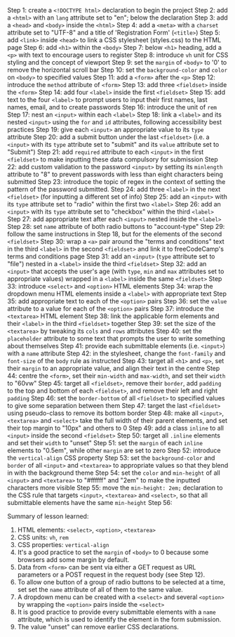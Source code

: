 Step 1: create a `<!DOCTYPE html>` declaration to begin the project
Step 2: add a `<html>` with an `lang` attribute set to "en"; below the
        declaration
Step 3: add a `<head>` and `<body>` inside the `<html>`
Step 4: add a `<meta>` with a `charset` attribute set to "UTF-8" and a title of
        'Registration Form' (`<title>`)
Step 5: add `<link>` inside `<head>` to link a CSS stylesheet (styles.css) to
        the HTML page
Step 6: add `<h1>` within the `<body>`
Step 7: below `<h1>` heading, add a `<p>` with text to encourage users to
        register
Step 8: introduce `vh` unit for CSS styling and the concept of viewport
Step 9: set the `margin` of `<body>` to '0' to remove the horizontal scroll bar
Step 10: set the `background-color` and `color` on `<body>` to specified values
Step 11: add a `<form>` after the `<p>`
Step 12: introduce the `method` attribute of `<form>`
Step 13: add three `<fieldset>` inside the `<form>`
Step 14: add four `<label>` inside the first `<fieldset>`
Step 15: add text to the four `<label>` to prompt users to input their first
         names, last names, email, and to create passwords
Step 16: introduce the unit of `rem`
Step 17: nest an `<input>` within each `<label>`
Step 18: link a `<label>` and its nested `<input>` using the `for` and `id`
         attributes, following accessibility best practices
Step 19: give each `<input>` an appropriate value to its `type` attribute
Step 20: add a submit button under the last `<fieldset>` (i.e. a `<input>`
         with its `type` attribute set to "submit" and its `value` attribute
         set to "Submit")
Step 21: add `required` attribute to each `<input>` in the first `<fieldset>`
         to make inputting these data compulsory for submission
Step 22: add custom validation to the password `<input>` by setting its
         `minlength` attribute to "8" to prevent passwords with less than eight
         characters being submitted
Step 23: introduce the topic of regex in the context of setting the pattern of
         the password submitted.
Step 24: add three `<label>` in the next `<fieldset>` (for inputting a different
         set of info)
Step 25: add an `<input>` with its `type` attribute set to "radio" within the
         first two `<label>`
Step 26: add an `<input>` with its `type` attribute set to "checkbox" within the
         third `<label>`
Step 27: add appropriate text after each `<input>` nested inside the `<label>`
Step 28: set `name` attribute of both radio buttons to "account-type"
Step 29: follow the same instructions in Step 18, but for the elements of the
         second `<fieldset>`
Step 30: wrap a `<a>` pair around the "terms and conditions" text in the third
         `<label>` in the second `<fieldset>` and link it to freeCodeCamp's
         terms and conditions page
Step 31: add an `<input>` (`type` attribute set to "file") nested in a `<label>`
         inside the third `<fieldset>`
Step 32: add an `<input>` that accepts the user's age (with `type`, `min` and
         `max` attributes set to appropriate values) wrapped in a `<label>`
         inside the same `<fieldset>`
Step 33: introduce `<select>` and `<option>` HTML elements
Step 34: wrap the dropdown menu HTML elements inside a `<label>` with
         appropriate text
Step 35: add appropriate text to each of the `<option>` pairs
Step 36: set the `value` attribute to a value for each of the `<option>` pairs
Step 37: introduce the `<textarea>` HTML element
Step 38: link the applicable form elements and their `<label>` in the third
         `<fieldset>` together
Step 39: set the size of the `<textarea>` by tweaking its `cols` and `rows`
         attributes
Step 40: set the `placeholder` attribute to some text that prompts the user to
         write something about themselves
Step 41: provide each submittable elements (i.e. `<input>`) with a `name`
         attribute
Step 42: in the stylesheet, change the `font-family` and `font-size` of the
         `body` rule as instructed
Step 43: target all `<h1>` and `<p>`, set their `margin` to an appropriate
         value, and align their text in the centre
Step 44: centre the `<form>`, set their `min-width` and `max-width`, and set
         their `width` to "60vw"
Step 45: target all `<fieldset>`, remove their `border`, add `padding` to the
         top and bottom of each `<fieldset>`, and remove their left and right
         `padding`
Step 46: set the `border-bottom` of all `<fieldset>` to specified values to give
         some separation between them
Step 47: target the last `<fieldset>` using pseudo-class to remove its bottom
         border
Step 48: make all `<input>`, `<textarea>` and `<select>` take the full width of
         their parent elements, and set their top margin to "10px" and others
         to 0
Step 49: add a class `inline` to all `<input>` inside the second `<fieldset>`
Step 50: target all `.inline` elements and set their `width` to "unset"
Step 51: set the `margin` of each `inline` elements to "0.5em", while other
         `margin` are set to zero
Step 52: introduce the `vertical-align` CSS property
Step 53: set the `background-color` and `border` of all `<input>` and
         `<textarea>` to appropriate values so that they blend in with the
         background theme
Step 54: set the `color` and `min-height` of all `<input>` and `<textarea>` to
         "#ffffff" and "2em" to make the inputted characters more visible
Step 55: move the `min-height: 2em;` declaration to the CSS rule that targets
         `<input>`, `<textarea>` and `<select>`, so that all submittable
         elements have the same `min-height`
Step 56:

Summary of lesson learned:
1. HTML elements: `<select>`, `<option>`, `<textarea>`
2. CSS units: `vh`, `rem`
3. CSS properties: `vertical-align`
4. It's a good practice to set the `margin` of `<body>` to 0 because some
   browsers add some margin by default.
5. Data from `<form>` can be sent via either a GET request as URL parameters
   or a POST request in the request body (see Step 12).
6. To allow one button of a group of radio buttons to be selected at a time, set
   set the `name` attribute of all of them to the same value.
7. A dropdown menu can be created with a `<select>` and several `<option>` by
   wrapping the `<option>` pairs inside the `<select>`
8. It is good practice to provide every submittable elements with a `name`
   attribute, which is used to identify the element in the form submission.
9. The value "unset" can remove earlier CSS declarations.